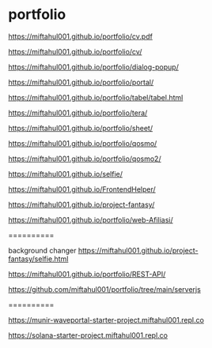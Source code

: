 # portfolio


https://miftahul001.github.io/portfolio/cv.pdf

https://miftahul001.github.io/portfolio/cv/

https://miftahul001.github.io/portfolio/dialog-popup/

https://miftahul001.github.io/portfolio/portal/

https://miftahul001.github.io/portfolio/tabel/tabel.html

https://miftahul001.github.io/portfolio/tera/

https://miftahul001.github.io/portfolio/sheet/

https://miftahul001.github.io/portfolio/qosmo/

https://miftahul001.github.io/portfolio/qosmo2/

https://miftahul001.github.io/selfie/

https://miftahul001.github.io/FrontendHelper/

https://miftahul001.github.io/project-fantasy/

https://miftahul001.github.io/portfolio/web-Afiliasi/

==========


background changer
https://miftahul001.github.io/project-fantasy/selfie.html

https://miftahul001.github.io/portfolio/REST-API/

https://github.com/miftahul001/portfolio/tree/main/serverjs


==========


https://munir-waveportal-starter-project.miftahul001.repl.co

https://solana-starter-project.miftahul001.repl.co
